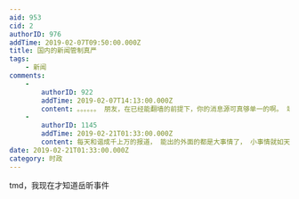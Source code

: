 ```yaml
---
aid: 953
cid: 2
authorID: 976
addTime: 2019-02-07T09:50:00.000Z
title: 国内的新闻管制真严
tags:
    - 新闻
comments:
    -
        authorID: 922
        addTime: 2019-02-07T14:13:00.000Z
        content: 。。。。。。 朋友，在已经能翻墙的前提下，你的消息源可真够单一的啊。 端点星，端传媒经常上去看看的话，前端时间总归看到的
    -
        authorID: 1145
        addTime: 2019-02-21T01:33:00.000Z
        content: 每天和谐成千上万的报道， 能出的外面的都是大事情了， 小事情就如天空的繁星，多不胜数
date: 2019-02-21T01:33:00.000Z
category: 时政
---
```


tmd，我现在才知道岳昕事件
